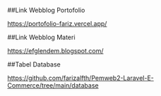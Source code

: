 ##Link Webblog Portofolio

https://portofolio-fariz.vercel.app/

##Link Webblog Materi 

https://efglendem.blogspot.com/

##Tabel Database

https://github.com/farizalfth/Pemweb2-Laravel-E-Commerce/tree/main/database

